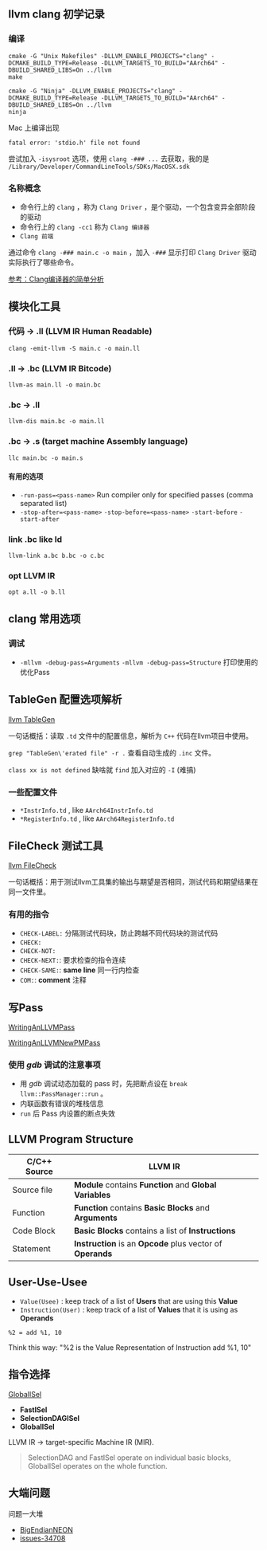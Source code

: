 ## llvm clang 初学记录


### 编译

```
cmake -G "Unix Makefiles" -DLLVM_ENABLE_PROJECTS="clang" -DCMAKE_BUILD_TYPE=Release -DLLVM_TARGETS_TO_BUILD="AArch64" -DBUILD_SHARED_LIBS=On ../llvm
make
```

```
cmake -G "Ninja" -DLLVM_ENABLE_PROJECTS="clang" -DCMAKE_BUILD_TYPE=Release -DLLVM_TARGETS_TO_BUILD="AArch64" -DBUILD_SHARED_LIBS=On ../llvm
ninja
```


Mac 上编译出现

```
fatal error: 'stdio.h' file not found
```

尝试加入 `-isysroot` 选项，使用 `clang -### ...` 去获取，我的是 `/Library/Developer/CommandLineTools/SDKs/MacOSX.sdk`


### 名称概念

- 命令行上的 `clang` ，称为 `Clang Driver` ，是个驱动，一个包含变异全部阶段的驱动
- 命令行上的 `clang -cc1` 称为 `Clang 编译器` 
- `Clang 前端`


通过命令 `clang -### main.c -o main` ，加入 `-###` 显示打印 `Clang Driver` 驱动实际执行了哪些命令。

[参考：Clang编译器的简单分析](https://zhuanlan.zhihu.com/p/26443002)

## 模块化工具

### 代码 -> .ll (LLVM IR Human Readable)

    clang -emit-llvm -S main.c -o main.ll

### .ll -> .bc (LLVM IR Bitcode)

    llvm-as main.ll -o main.bc

### .bc -> .ll

    llvm-dis main.bc -o main.ll

### .bc -> .s (target machine Assembly language)

    llc main.bc -o main.s


#### 有用的选项

- `-run-pass=<pass-name>` Run compiler only for specified passes (comma separated list)
- `-stop-after=<pass-name>` `-stop-before=<pass-name>` `-start-before` `-start-after`



### link .bc like ld

    llvm-link a.bc b.bc -o c.bc

### opt LLVM IR

    opt a.ll -o b.ll


## clang 常用选项

### 调试

- `-mllvm -debug-pass=Arguments` `-mllvm -debug-pass=Structure` 打印使用的优化Pass


## TableGen 配置选项解析

[llvm TableGen](https://llvm.org/docs/TableGen/)

一句话概括：读取 `.td` 文件中的配置信息，解析为 `C++` 代码在llvm项目中使用。

`grep "TableGen\'erated file" -r .` 查看自动生成的 `.inc` 文件。

`class xx is not defined` 缺啥就 `find` 加入对应的 `-I` (难搞)


### 一些配置文件

- `*InstrInfo.td` , like `AArch64InstrInfo.td`
- `*RegisterInfo.td` , like `AArch64RegisterInfo.td`

## FileCheck 测试工具

[llvm FileCheck](https://llvm.org/docs/CommandGuide/FileCheck.html)

一句话概括：用于测试llvm工具集的输出与期望是否相同，测试代码和期望结果在同一文件里。

### 有用的指令

- `CHECK-LABEL:` 分隔测试代码块，防止跨越不同代码块的测试代码
- `CHECK:`
- `CHECK-NOT:`
- `CHECK-NEXT:`: 要求检查的指令连续
- `CHECK-SAME:`: **same line** 同一行内检查
- `COM:`: **comment** 注释

## 写Pass

[WritingAnLLVMPass](https://llvm.org/docs/WritingAnLLVMPass.html)

[WritingAnLLVMNewPMPass](https://llvm.org/docs/WritingAnLLVMNewPMPass.html)


### 使用 *gdb* 调试的注意事项

- 用 *gdb* 调试动态加载的 pass 时，先把断点设在 `break llvm::PassManager::run` 。
- 内联函数有错误的堆栈信息
- `run` 后 Pass 内设置的断点失效


## LLVM Program Structure 

| C/C++ Source | LLVM IR |
| -- | -- | 
| Source file | **Module** contains **Function** and **Global Variables** |
| Function | **Function** contains **Basic Blocks** and **Arguments** |
| Code Block | **Basic Blocks**  contains a list of **Instructions** |
| Statement | **Instruction** is an **Opcode** plus vector of **Operands** |


## User-Use-Usee

- `Value(Usee)` : keep track of a list of **Users** that are using this **Value**
- `Instruction(User)` : keep track of a list of **Values** that it is using as **Operands**

```
%2 = add %1, 10
```

Think this way: "%2 is the Value Representation of Instruction add %1, 10" 

## 指令选择

[GlobalISel](https://llvm.org/docs/GlobalISel/index.html)

- **FastISel**
- **SelectionDAGISel**
- **GlobalISel**

LLVM IR -> target-specific Machine IR (MIR).

> SelectionDAG and FastISel operate on individual basic blocks, GlobalISel operates on the whole function.

## 大端问题

问题一大堆

- [BigEndianNEON](https://llvm.org/docs/BigEndianNEON.html)
- [issues-34708](https://github.com/llvm/llvm-project/issues/34708)


